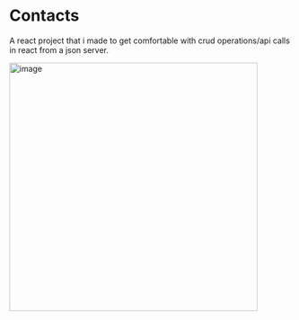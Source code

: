 # Contacts

A react project that i made to get comfortable with crud operations/api calls in react from a json server.

<img width="442" alt="image" src="https://user-images.githubusercontent.com/90976669/198366302-93e6a0f2-4a27-4987-bdcc-50e97b596a9c.png">

